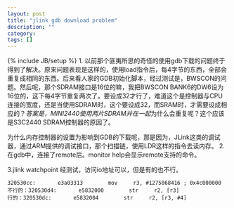 ```yaml
---
layout: post
title: "jlink gdb download problem"
description: ""
category: 
tags: []
---
```

{% include JB/setup %}
1.
以前那个匪夷所思的奇怪的使用gdb下载的问题终于得到了解决。原来问题表现是这样的，使用load指令后，每4字节的东西，全部会重复成相同的东西。后来看人家的GDB初始化脚本，经过测试是，BWSCON的问题。然后呢，那个SDRAM接口是16位的嘛，我把BWSCON BANK6的DW6设为16位的，这下每4字节重复两次了。要设成32才行了，难道这个是控制器与CPU连接的宽度，还是当使用SDRAM时，这个要设成32，而SRAM时，才需要设成相应的？*答案是，MINI2440使用两片SDRAM并在一起*为什么会重复呢？这个应该是S3C2440 SDRAM控制器的原因了。

为什么内存控制器的设置为影响到GDB的下载呢，那是因为，JLink这类的调试器，通过ARM提供的调试接口，那个扫描链，使用LDR这样的指令去读内存。
2.
在gdb中，连接了remote后。monitor help会显示remote支持的命令。

3.jlink watchpoint
经测试，访问io地址可以，但是有的也不行。

	320530cc:       e3a03313        mov     r3, #1275068416 ; 0x4c000000
	不行的：320530d4:       e5832000        str     r2, [r3]
	行的：320530dc:       e5832004        str     r2, [r3, #4]
